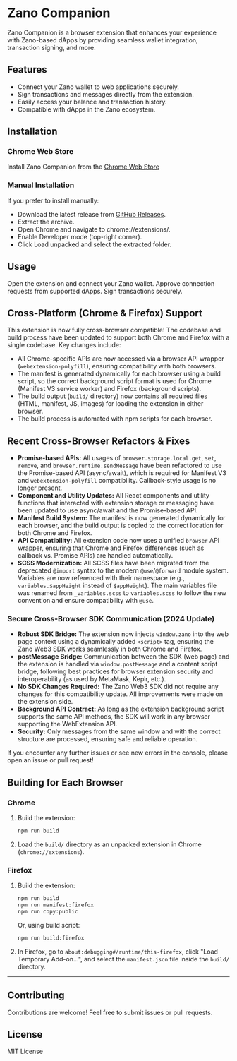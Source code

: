# Zano Companion

Zano Companion is a browser extension that enhances your experience with Zano-based dApps by providing seamless wallet integration, transaction signing, and more.

## Features

- Connect your Zano wallet to web applications securely.
- Sign transactions and messages directly from the extension.
- Easily access your balance and transaction history.
- Compatible with dApps in the Zano ecosystem.

## Installation

### Chrome Web Store

Install Zano Companion from the [Chrome Web Store](https://chromewebstore.google.com/detail/zano-companion/akcgnllhhhkcpmlenfpicmcpgfpindlb)

### Manual Installation

If you prefer to install manually:

- Download the latest release from [GitHub Releases](https://github.com/hyle-team/zano-extension/releases).
- Extract the archive.
- Open Chrome and navigate to chrome://extensions/.
- Enable Developer mode (top-right corner).
- Click Load unpacked and select the extracted folder.

## Usage

Open the extension and connect your Zano wallet.
Approve connection requests from supported dApps.
Sign transactions securely.

## Cross-Platform (Chrome & Firefox) Support

This extension is now fully cross-browser compatible! The codebase and build process have been updated to support both Chrome and Firefox with a single codebase. Key changes include:

- All Chrome-specific APIs are now accessed via a browser API wrapper (`webextension-polyfill`), ensuring compatibility with both browsers.
- The manifest is generated dynamically for each browser using a build script, so the correct background script format is used for Chrome (Manifest V3 service worker) and Firefox (background scripts).
- The build output (`build/` directory) now contains all required files (HTML, manifest, JS, images) for loading the extension in either browser.
- The build process is automated with npm scripts for each browser.

## Recent Cross-Browser Refactors & Fixes

- **Promise-based APIs:** All usages of `browser.storage.local.get`, `set`, `remove`, and `browser.runtime.sendMessage` have been refactored to use the Promise-based API (async/await), which is required for Manifest V3 and `webextension-polyfill` compatibility. Callback-style usage is no longer present.
- **Component and Utility Updates:** All React components and utility functions that interacted with extension storage or messaging have been updated to use async/await and the Promise-based API.
- **Manifest Build System:** The manifest is now generated dynamically for each browser, and the build output is copied to the correct location for both Chrome and Firefox.
- **API Compatibility:** All extension code now uses a unified `browser` API wrapper, ensuring that Chrome and Firefox differences (such as callback vs. Promise APIs) are handled automatically.
- **SCSS Modernization:** All SCSS files have been migrated from the deprecated `@import` syntax to the modern `@use`/`@forward` module system. Variables are now referenced with their namespace (e.g., `variables.$appHeight` instead of `$appHeight`). The main variables file was renamed from `_variables.scss` to `variables.scss` to follow the new convention and ensure compatibility with `@use`.

### Secure Cross-Browser SDK Communication (2024 Update)

- **Robust SDK Bridge:** The extension now injects `window.zano` into the web page context using a dynamically added `<script>` tag, ensuring the Zano Web3 SDK works seamlessly in both Chrome and Firefox.
- **postMessage Bridge:** Communication between the SDK (web page) and the extension is handled via `window.postMessage` and a content script bridge, following best practices for browser extension security and interoperability (as used by MetaMask, Keplr, etc.).
- **No SDK Changes Required:** The Zano Web3 SDK did not require any changes for this compatibility update. All improvements were made on the extension side.
- **Background API Contract:** As long as the extension background script supports the same API methods, the SDK will work in any browser supporting the WebExtension API.
- **Security:** Only messages from the same window and with the correct structure are processed, ensuring safe and reliable operation.

If you encounter any further issues or see new errors in the console, please open an issue or pull request!

## Building for Each Browser

### Chrome

1. Build the extension:
   ```bash
   npm run build
   ```
2. Load the `build/` directory as an unpacked extension in Chrome (`chrome://extensions`).

### Firefox

1. Build the extension:
   ```bash
   npm run build
   npm run manifest:firefox
   npm run copy:public
   ```
   Or, using build script:
   ```bash
   npm run build:firefox
   ```
2. In Firefox, go to `about:debugging#/runtime/this-firefox`, click "Load Temporary Add-on...", and select the `manifest.json` file inside the `build/` directory.

---

## Contributing

Contributions are welcome! Feel free to submit issues or pull requests.

## License

MIT License

